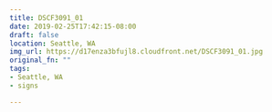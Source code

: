 ```yaml
---
title: DSCF3091_01
date: 2019-02-25T17:42:15-08:00
draft: false
location: Seattle, WA
img_url: https://d17enza3bfujl8.cloudfront.net/DSCF3091_01.jpg
original_fn: ""
tags:
- Seattle, WA
- signs

---
```

